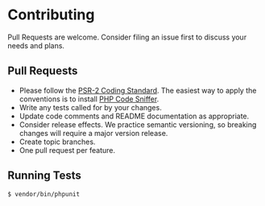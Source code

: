 # Contributing

Pull Requests are welcome. Consider filing an issue first to discuss your needs and plans.

## Pull Requests
- Please follow the [PSR-2 Coding Standard](https://github.com/php-fig/fig-standards/blob/master/accepted/PSR-2-coding-style-guide.md). The easiest way to apply the conventions is to install [PHP Code Sniffer](https://github.com/squizlabs/PHP_CodeSniffer).
- Write any tests called for by your changes.
- Update code comments and README documentation as appropriate.
- Consider release effects. We practice semantic versioning, so breaking changes will require a major version release.
- Create topic branches.
- One pull request per feature.

## Running Tests
``` bash
$ vendor/bin/phpunit
```
